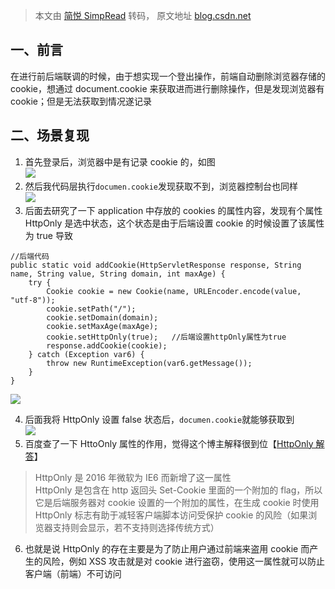 > 本文由 [简悦 SimpRead](http://ksria.com/simpread/) 转码， 原文地址 [blog.csdn.net](https://blog.csdn.net/weixin_40686603/article/details/116188863)

一、前言
----

在进行前后端联调的时候，由于想实现一个登出操作，前端自动删除浏览器存储的 cookie，想通过 document.cookie 来获取进而进行删除操作，但是发现浏览器有 cookie；但是无法获取到情况遂记录

二、场景复现
------

1.  首先登录后，浏览器中是有记录 cookie 的，如图  
    ![](https://img-blog.csdnimg.cn/20210427084217576.png?x-oss-process=image/watermark,type_ZmFuZ3poZW5naGVpdGk,shadow_10,text_aHR0cHM6Ly9ibG9nLmNzZG4ubmV0L3dlaXhpbl80MDY4NjYwMw==,size_16,color_FFFFFF,t_70)
2.  然后我代码层执行`documen.cookie`发现获取不到，浏览器控制台也同样  
    ![](https://img-blog.csdnimg.cn/20210427084637984.png?x-oss-process=image/watermark,type_ZmFuZ3poZW5naGVpdGk,shadow_10,text_aHR0cHM6Ly9ibG9nLmNzZG4ubmV0L3dlaXhpbl80MDY4NjYwMw==,size_16,color_FFFFFF,t_70)
3.  后面去研究了一下 application 中存放的 cookies 的属性内容，发现有个属性 HttpOnly 是选中状态，这个状态是由于后端设置 cookie 的时候设置了该属性为 true 导致

```
//后端代码
public static void addCookie(HttpServletResponse response, String name, String value, String domain, int maxAge) {
    try {
        Cookie cookie = new Cookie(name, URLEncoder.encode(value, "utf-8"));
        cookie.setPath("/");
        cookie.setDomain(domain);
        cookie.setMaxAge(maxAge);
        cookie.setHttpOnly(true);   //后端设置httpOnly属性为true
        response.addCookie(cookie);
    } catch (Exception var6) {
        throw new RuntimeException(var6.getMessage());
    }
}
```

![](https://img-blog.csdnimg.cn/20210427084849886.png?x-oss-process=image/watermark,type_ZmFuZ3poZW5naGVpdGk,shadow_10,text_aHR0cHM6Ly9ibG9nLmNzZG4ubmV0L3dlaXhpbl80MDY4NjYwMw==,size_16,color_FFFFFF,t_70)

4.  后面我将 HttpOnly 设置 false 状态后，`documen.cookie`就能够获取到  
    ![](https://img-blog.csdnimg.cn/20210427085313313.png?x-oss-process=image/watermark,type_ZmFuZ3poZW5naGVpdGk,shadow_10,text_aHR0cHM6Ly9ibG9nLmNzZG4ubmV0L3dlaXhpbl80MDY4NjYwMw==,size_16,color_FFFFFF,t_70)
5.  百度查了一下 HttoOnly 属性的作用，觉得这个博主解释很到位【[HttpOnly 解答](https://www.jianshu.com/p/ba6500990694)】

> HttpOnly 是 2016 年微软为 IE6 而新增了这一属性  
> HttpOnly 是包含在 http 返回头 Set-Cookie 里面的一个附加的 flag，所以它是后端服务器对 cookie 设置的一个附加的属性，在生成 cookie 时使用 HttpOnly 标志有助于减轻客户端脚本访问受保护 cookie 的风险（如果浏览器支持则会显示，若不支持则选择传统方式）

6.  也就是说 HttpOnly 的存在主要是为了防止用户通过前端来盗用 cookie 而产生的风险，例如 XSS 攻击就是对 cookie 进行盗窃，使用这一属性就可以防止客户端（前端）不可访问